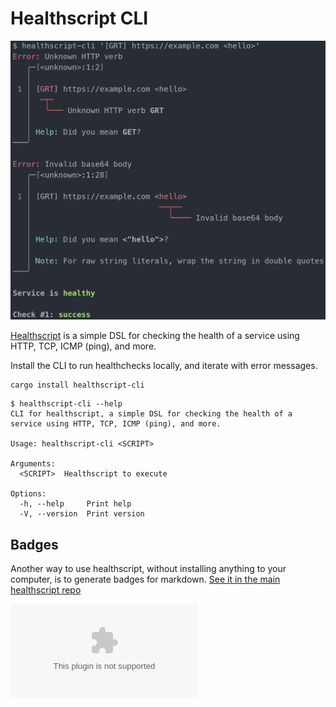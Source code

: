 # Healthscript CLI

![error handling example on the cli](errors.png)

[Healthscript](https://crates.io/crates/healthscript) is a simple DSL for checking the health of a service using HTTP, TCP, ICMP (ping), and more.

Install the CLI to run healthchecks locally, and iterate with error messages.

```
cargo install healthscript-cli
```

```
$ healthscript-cli --help
CLI for healthscript, a simple DSL for checking the health of a service using HTTP, TCP, ICMP (ping), and more.

Usage: healthscript-cli <SCRIPT>

Arguments:
  <SCRIPT>  Healthscript to execute

Options:
  -h, --help     Print help
  -V, --version  Print version
```

## Badges

Another way to use healthscript, without installing anything to your computer, is to generate badges for markdown. [See it in the main healthscript repo](https://crates.io/crates/healthscript#badge-service)

![healthcheck example](https://healthscript.mbund.dev/https://example.com)
